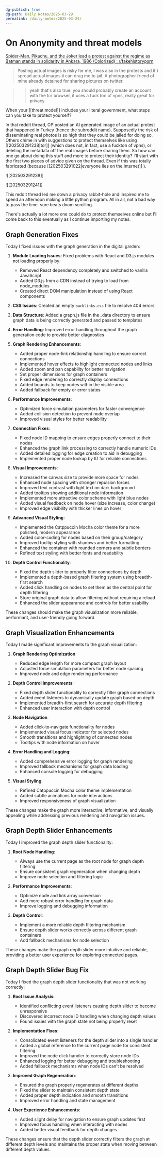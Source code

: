 ```yaml
---
dg-publish: true
dg-path: Daily Notes/2025-03-29
permalink: /daily-notes/2025-03-29/
---
```

# On Anonymity and threat models
[Spider-Man, Pikachu, and the Joker lead a protest against the regime as Batman stands in solidarity in Ankara, 1986 (Colorized) : r/fakehistoryporn](https://www.reddit.com/r/fakehistoryporn/comments/1jl5mn5/comment/mk5tr6g/)

>Posting actual images is risky for me, I was also in the protests and if i spread actual images it can drag me to jail. A photographer friend of mine already detained for sharing pictures on twitter.

>>yeah that's also true. you should probably create an account with the tor browser, it uses a fuck ton of vpns, really great for privacy.

When your [[threat model]] includes your literal government, what steps can you take to protect yourself?

In that reddit thread, OP posted an AI generated image of an actual protest that happened in Turkey (hence the subreddit name). Supposedly the risk of disseminating real photos is so high that they could be jailed for doing so. Others chime in with suggestions to protect themselves like using [[202503291238|tor]] (which does not, in fact, use a fuckton of vpns), or deleting the metadata off the real images before sharing them. So how can one go about doing this stuff and more to protect their identity? I'll start with the first two pieces of advice given on the thread. Even if this was totally fabricated (because [[202503291022|everyone lies on the internet]] ). 

![[202503291238]]

![[202503291241]]

This reddit thread led me down a privacy rabbit-hole and inspired me to spend an afternoon making a little python program. All in all, not a bad way to pass the time. sure beats doom scrolling. 

There's actually a lot more one could do to protect themselves online but I'll come back to this eventually as I continue importing my notes.

## Graph Generation Fixes

Today I fixed issues with the graph generation in the digital garden:

1. **Module Loading Issues**: Fixed problems with React and D3.js modules not loading properly by:
   - Removed React dependency completely and switched to vanilla JavaScript
   - Added D3.js from a CDN instead of trying to load from node_modules
   - Created direct DOM manipulation instead of using React components

2. **CSS Issues**: Created an empty `backlinks.css` file to resolve 404 errors

3. **Data Structure**: Added a graph.js file in the _data directory to ensure graph data is being correctly generated and passed to templates

4. **Error Handling**: Improved error handling throughout the graph generation code to provide better diagnostics

5. **Graph Rendering Enhancements**:
   - Added proper node-link relationship handling to ensure correct connections
   - Implemented hover effects to highlight connected nodes and links
   - Added zoom and pan capability for better navigation
   - Set proper dimensions for graph containers
   - Fixed edge rendering to correctly display connections
   - Added bounds to keep nodes within the visible area
   - Added fallback for empty or error states

6. **Performance Improvements**:
   - Optimized force simulation parameters for faster convergence
   - Added collision detection to prevent node overlap
   - Improved visual styles for better readability

7. **Connection Fixes**:
   - Fixed node ID mapping to ensure edges properly connect to their nodes
   - Enhanced the graph link processing to correctly handle numeric IDs
   - Added detailed logging for edge creation to aid in debugging
   - Implemented proper node lookup by ID for reliable connections

8. **Visual Improvements**:
   - Increased the canvas size to provide more space for nodes
   - Enhanced node spacing with stronger repulsion forces
   - Improved text contrast with light text on dark background
   - Added tooltips showing additional node information
   - Implemented more attractive color scheme with light blue nodes
   - Added visual feedback on node hover (size increase, color change)
   - Improved edge visibility with thicker lines on hover

9. **Advanced Visual Styling**:
   - Implemented the Catppuccin Mocha color theme for a more polished, modern appearance
   - Added color-coding for nodes based on their group/category
   - Improved tooltip styling with shadows and better formatting
   - Enhanced the container with rounded corners and subtle borders
   - Refined text styling with better fonts and readability

10. **Depth Control Functionality**:
    - Fixed the depth slider to properly filter connections by depth
    - Implemented a depth-based graph filtering system using breadth-first search
    - Added click handling on nodes to set them as the central point for depth filtering
    - Store original graph data to allow filtering without requiring a reload
    - Enhanced the slider appearance and controls for better usability

These changes should make the graph visualization more reliable, performant, and user-friendly going forward.

## Graph Visualization Enhancements

Today I made significant improvements to the graph visualization:

1. **Graph Rendering Optimization**:
   - Reduced edge length for more compact graph layout
   - Adjusted force simulation parameters for better node spacing
   - Improved node and edge rendering performance

2. **Depth Control Improvements**:
   - Fixed depth slider functionality to correctly filter graph connections
   - Added event listeners to dynamically update graph based on depth
   - Implemented breadth-first search for accurate depth filtering
   - Enhanced user interaction with depth control

3. **Node Navigation**:
   - Added click-to-navigate functionality for nodes
   - Implemented visual focus indicator for selected nodes
   - Smooth transitions and highlighting of connected nodes
   - Tooltips with node information on hover

4. **Error Handling and Logging**:
   - Added comprehensive error logging for graph rendering
   - Improved fallback mechanisms for graph data loading
   - Enhanced console logging for debugging

5. **Visual Styling**:
   - Refined Catppuccin Mocha color theme implementation
   - Added subtle animations for node interactions
   - Improved responsiveness of graph visualization

These changes make the graph more interactive, informative, and visually appealing while addressing previous rendering and navigation issues.

## Graph Depth Slider Enhancements

Today I improved the graph depth slider functionality:

1. **Root Node Handling**:
   - Always use the current page as the root node for graph depth filtering
   - Ensure consistent graph regeneration when changing depth
   - Improve node selection and filtering logic

2. **Performance Improvements**:
   - Optimize node and link array conversion
   - Add more robust error handling for graph data
   - Improve logging and debugging information

3. **Depth Control**:
   - Implement a more reliable depth filtering mechanism
   - Ensure depth slider works correctly across different graph containers
   - Add fallback mechanisms for node selection

These changes make the graph depth slider more intuitive and reliable, providing a better user experience for exploring connected pages.

## Graph Depth Slider Bug Fix

Today I fixed the graph depth slider functionality that was not working correctly:

1. **Root Issue Analysis**:
   - Identified conflicting event listeners causing depth slider to become unresponsive
   - Discovered incorrect node ID handling when changing depth values
   - Found issues with the graph state not being properly reset

2. **Implementation Fixes**:
   - Consolidated event listeners for the depth slider into a single handler
   - Added a global reference to the current page node for consistent filtering
   - Improved the node click handler to correctly store node IDs
   - Enhanced logging for better debugging and troubleshooting
   - Added fallback mechanisms when node IDs can't be resolved

3. **Improved Graph Regeneration**:
   - Ensured the graph properly regenerates at different depths
   - Fixed the slider to maintain consistent depth state
   - Added proper depth indication and smooth transitions
   - Improved error handling and state management

4. **User Experience Enhancements**:
   - Added slight delay for navigation to ensure graph updates first
   - Improved focus handling when interacting with nodes
   - Added better visual feedback for depth changes

These changes ensure that the depth slider correctly filters the graph at different depth levels and maintains the proper state when moving between different depth values.